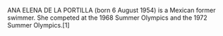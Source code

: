 ANA ELENA DE LA PORTILLA (born 6 August 1954) is a Mexican former swimmer. She competed at the 1968 Summer Olympics and the 1972 Summer Olympics.[1]

